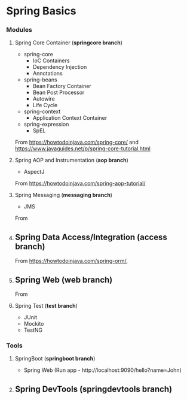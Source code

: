 # Spring Basics

### Modules

1. Spring Core Container (**springcore branch**)
    - spring-core
        - IoC Containers
        - Dependency Injection
        - Annotations
    - spring-beans
        - Bean Factory Container
        - Bean Post Processor
        - Autowire
        - Life Cycle
    - spring-context
        - Application Context Container
    - spring-expression
        - SpEL
    
    From https://howtodoinjava.com/spring-core/ and https://www.javaguides.net/p/spring-core-tutorial.html
    
2. Spring AOP and Instrumentation (**aop branch**)
    - AspectJ
    
    From https://howtodoinjava.com/spring-aop-tutorial/
    
3. Spring Messaging (**messaging branch**)
    - JMS
    
    From
    
4. Spring Data Access/Integration (**access branch**)
    - 
    
    From https://howtodoinjava.com/spring-orm/, 
    
5. Spring Web (**web branch**)
    - 
    
    From 
    
6. Spring Test (**test branch**)
    - JUnit
    - Mockito
    - TestNG

### Tools

1. SpringBoot (**springboot branch**)
    - Spring Web (Run app - http://localhost:9090/hello?name=John)
    
2. Spring DevTools (**springdevtools branch**)
    - 
